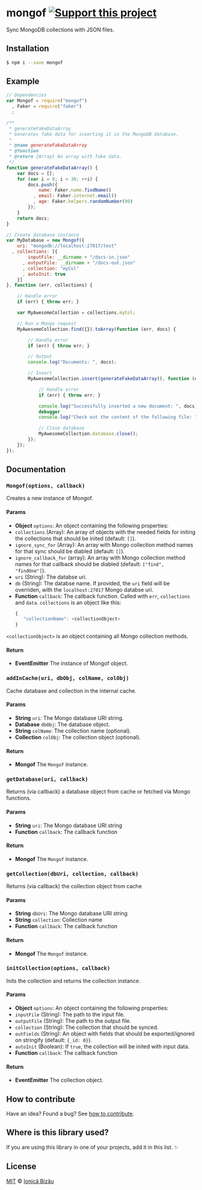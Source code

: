 # mongof [![Support this project][donate-now]][paypal-donations]

Sync MongoDB collections with JSON files.

## Installation

```sh
$ npm i --save mongof
```

## Example

```js
// Dependencies
var Mongof = require("mongof")
  , Faker = require("faker")
  ;

/**
 * generateFakeDataArray
 * Generates fake data for inserting it in the MongoDB database.
 *
 * @name generateFakeDataArray
 * @function
 * @return {Array} An array with fake data.
 */
function generateFakeDataArray() {
    var docs = [];
    for (var i = 0; i < 30; ++i) {
        docs.push({
            name: Faker.name.findName()
          , email: Faker.internet.email()
          , age: Faker.helpers.randomNumber(90)
        });
    }
    return docs;
}

// Create database instance
var MyDatabase = new Mongof({
    uri: "mongodb://localhost:27017/test"
  , collections: [{
        inputFile: __dirname + "/docs-in.json"
      , outputFile: __dirname + "/docs-out.json"
      , collection: "myCol"
      , autoInit: true
    }]
}, function (err, collections) {

    // Handle error
    if (err) { throw err; }

    var MyAwesomeCollection = collections.myCol;

    // Run a Mongo request
    MyAwesomeCollection.find({}).toArray(function (err, docs) {

        // Handle error
        if (err) { throw err; }

        // Output
        console.log("Documents: ", docs);

        // Insert
        MyAwesomeCollection.insert(generateFakeDataArray(), function (err, docs) {

            // Handle error
            if (err) { throw err; }

            console.log("Successfully inserted a new document: ", docs);
            debugger
            console.log("Check out the content of the following file: ", MyAwesomeCollection._options.outputFile);

            // Close database
            MyAwesomeCollection.database.close();
        });
    });
});
```

## Documentation

### `Mongof(options, callback)`
Creates a new instance of Mongof.

#### Params
- **Object** `options`: An object containing the following properties:
 - `collections` (Array): An array of objects with the needed fields for initing the collections that should be inited (default: `[]`).
 - `ignore_sync_for` (Array): An array with Mongo collection method names for that sync should be diabled (default: `[]`).
 - `ignore_callback_for` (array): An array with Mongo collection method names for that callback should be diabled (default: `["find", "findOne"]`).
 - `uri` (String): The databse uri.
 - `db` (String): The databse name. If provided, the `uri` field will be overriden, with the `localhost:27017` Mongo databse uri.
- **Function** `callback`: The callback function. Called with `err`, `collections` and `data`. `collections` is an object like this:
  ```js
  {
     "collectionName": <collectionObject>
  }
  ```

`<collectionObject>` is an object containing all Mongo collection methods.

#### Return
- **EventEmitter** The instance of Mongof object.

### `addInCache(uri, dbObj, colName, colObj)`
Cache database and collection in the internal cache.

#### Params
- **String** `uri`: The Mongo database URI string.
- **Database** `dbObj`: The database object.
- **String** `colName`: The collection name (optional).
- **Collection** `colObj`: The collection object (optional).

#### Return
- **Mongof** The `Mongof` instance.

### `getDatabase(uri, callback)`
Returns (via callback) a database object from cache or fetched via Mongo functions.

#### Params
- **String** `uri`: The Mongo database URI string
- **Function** `callback`: The callback function

#### Return
- **Mongof** The `Mongof` instance.

### `getCollection(dbUri, collection, callback)`
Returns (via callback) the collection object from cache

#### Params
- **String** `dbUri`: The Mongo database URI string
- **String** `collection`: Collection name
- **Function** `callback`: The callback function

#### Return
- **Mongof** The `Mongof` instance.

### `initCollection(options, callback)`
Inits the collection and returns the collection instance.

#### Params
- **Object** `options`: An object containing the following properties:
 - `inputFile` (String): The path to the input file.
 - `outputFile` (String): The path to the output file.
 - `collection` (String): The collection that should be synced.
 - `outFields` (String): An object with fields that should be exported/ignored on stringify (default: `{_id: 0}`).
 - `autoInit` (Boolean): If `true`, the collection will be inited with input data.
- **Function** `callback`: The callback function

#### Return
- **EventEmitter** The collection object.

## How to contribute
Have an idea? Found a bug? See [how to contribute][contributing].

## Where is this library used?
If you are using this library in one of your projects, add it in this list. :sparkles:

## License

[MIT][license] © [Ionică Bizău][website]

[paypal-donations]: https://www.paypal.com/cgi-bin/webscr?cmd=_s-xclick&hosted_button_id=RVXDDLKKLQRJW
[donate-now]: http://i.imgur.com/6cMbHOC.png

[license]: http://showalicense.com/?fullname=Ionic%C4%83%20Biz%C4%83u%20%3Cbizauionica%40gmail.com%3E%20(http%3A%2F%2Fionicabizau.net)&year=2014#license-mit
[website]: http://ionicabizau.net
[contributing]: /CONTRIBUTING.md
[docs]: /DOCUMENTATION.md